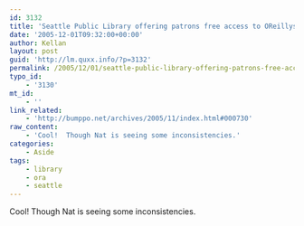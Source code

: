 ```yaml
---
id: 3132
title: 'Seattle Public Library offering patrons free access to OReillys Safari Bookshelf service,'
date: '2005-12-01T09:32:00+00:00'
author: Kellan
layout: post
guid: 'http://lm.quxx.info/?p=3132'
permalink: /2005/12/01/seattle-public-library-offering-patrons-free-access-to-oreillys-safari-bookshelf-service/
typo_id:
    - '3130'
mt_id:
    - ''
link_related:
    - 'http://bumppo.net/archives/2005/11/index.html#000730'
raw_content:
    - 'Cool!  Though Nat is seeing some inconsistencies.'
categories:
    - Aside
tags:
    - library
    - ora
    - seattle
---
```


Cool! Though Nat is seeing some inconsistencies.
